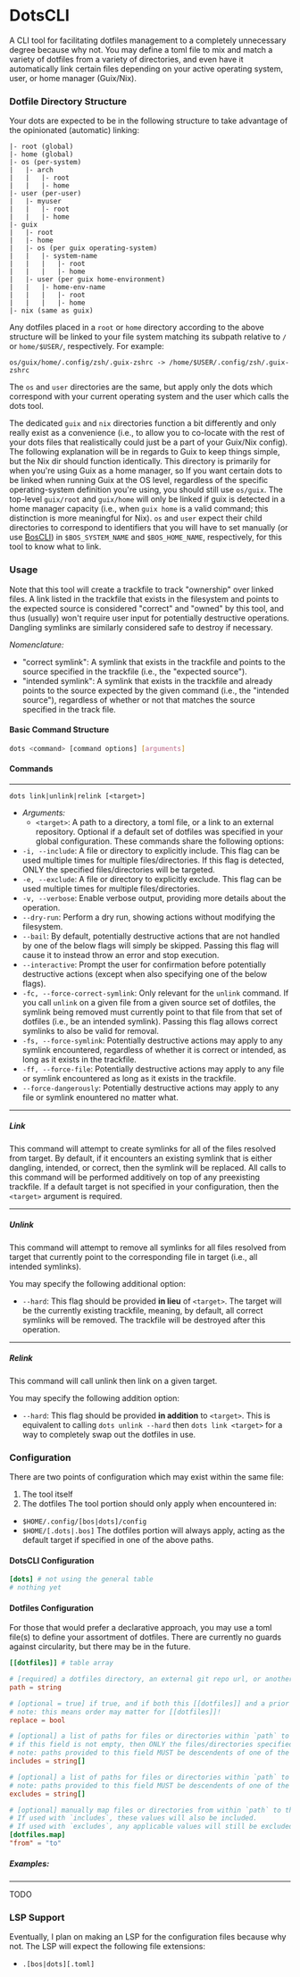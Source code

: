 # DotsCLI

A CLI tool for facilitating dotfiles management to a completely unnecessary degree because why not. You may define a toml file to mix and match a variety of dotfiles from a variety of directories, and even have it automatically link certain files depending on your active operating system, user, or home manager (Guix/Nix).

### Dotfile Directory Structure
Your dots are expected to be in the following structure to take advantage of the opinionated (automatic) linking:
```
|- root (global)
|- home (global)
|- os (per-system)
|   |- arch
|   |   |- root
|   |   |- home
|- user (per-user)
|   |- myuser
|   |   |- root
|   |   |- home
|- guix
|   |- root
|   |- home
|   |- os (per guix operating-system)
|   |   |- system-name
|   |   |   |- root
|   |   |   |- home
|   |- user (per guix home-environment)
|   |   |- home-env-name
|   |   |   |- root
|   |   |   |- home
|- nix (same as guix)

```
Any dotfiles placed in a `root` or `home` directory according to the above structure will be linked to your file system matching its subpath relative to `/` or `home/$USER/`, respectively. For example:
```
os/guix/home/.config/zsh/.guix-zshrc -> /home/$USER/.config/zsh/.guix-zshrc
```
The `os` and `user` directories are the same, but apply only the dots which correspond with your current operating system and the user which calls the dots tool.

The dedicated `guix` and `nix` directories function a bit differently and only really exist as a convenience (i.e., to allow you to co-locate with the rest of your dots files that realistically could just be a part of your Guix/Nix config). The following explanation will be in regards to Guix to keep things simple, but the Nix dir should function identically.
This directory is primarily for when you're using Guix as a home manager, so If you want certain dots to be linked when running Guix at the OS level, regardless of the specific operating-system definition you're using, you should still use `os/guix`.
The top-level `guix/root` and `guix/home` will only be linked if guix is detected in a home manager capacity (i.e., when `guix home` is a valid command; this distinction is more meaningful for Nix). `os` and `user` expect their child directories to correspond to identifiers that you will have to set manually (or use [BosCLI](https://github.com/ghgsrt/boscli)) in `$BOS_SYSTEM_NAME` and `$BOS_HOME_NAME`, respectively, for this tool to know what to link. 

### Usage
Note that this tool will create a trackfile to track "ownership" over linked files. A link listed in the trackfile that exists in the filesystem and points to the expected source is considered "correct" and "owned" by this tool, and thus (usually) won't require user input for potentially destructive operations. Dangling symlinks are similarly considered safe to destroy if necessary.

*Nomenclature:*
- "correct symlink": A symlink that exists in the trackfile and points to the source specified in the trackfile (i.e., the "expected source").
- "intended symlink": A symlink that exists in the trackfile and already points to the source expected by the given command (i.e., the "intended source"), regardless of whether or not that matches the source specified in the track file.

#### Basic Command Structure
```bash
dots <command> [command options] [arguments]
```
#### Commands
---
`dots link|unlink|relink [<target>]`
- *Arguments:*
    - `<target>`: A path to a directory, a toml file, or a link to an external repository. Optional if a default set of dotfiles was specified in your global configuration.
These commands share the following options:
- `-i, --include`: A file or directory to explicitly include. This flag can be used multiple times for multiple files/directories. If this flag is detected, ONLY the specified files/directories will be targeted.
- `-e, --exclude`: A file or directory to explicitly exclude. This flag can be used multiple times for multiple files/directories.
- `-v, --verbose`: Enable verbose output, providing more details about the operation.
- `--dry-run`: Perform a dry run, showing actions without modifying the filesystem.
- `--bail`: By default, potentially destructive actions that are not handled by one of the below flags will simply be skipped. Passing this flag will cause it to instead throw an error and stop execution.
- `--interactive`: Prompt the user for confirmation before potentially destructive actions (except when also specifying one of the below flags).
- `-fc, --force-correct-symlink`: Only relevant for the `unlink` command. If you call `unlink` on a given file from a given source set of dotfiles, the symlink being removed must currently point to that file from that set of dotfiles (i.e., be an intended symlink). Passing this flag allows correct symlinks to also be valid for removal. 
- `-fs, --force-symlink`: Potentially destructive actions may apply to any symlink encountered, regardless of whether it is correct or intended, as long as it exists in the trackfile.
- `-ff, --force-file`: Potentially destructive actions may apply to any file or symlink encountered as long as it exists in the trackfile.
- `--force-dangerously`: Potentially destructive actions may apply to any file or symlink enountered no matter what.

---
##### Link
This command will attempt to create symlinks for all of the files resolved from target. By default, if it encounters an existing symlink that is either dangling, intended, or correct, then the symlink will be replaced.
All calls to this command will be performed additively on top of any preexisting trackfile.
If a default target is not specified in your configuration, then the `<target>` argument is required.

---
##### Unlink
This command will attempt to remove all symlinks for all files resolved from target that currently point to the corresponding file in target (i.e., all intended symlinks).

You may specify the following additional option:
- `--hard`: This flag should be provided **in lieu** of `<target>`. The target will be the currently existing trackfile, meaning, by default, all correct symlinks will be removed. The trackfile will be destroyed after this operation.

---
##### Relink
This command will call unlink then link on a given target.

You may specify the following addition option:
- `--hard`: This flag should be provided **in addition** to `<target>`. This is equivalent to calling `dots unlink --hard` then `dots link <target>` for a way to completely swap out the dotfiles in use.


### Configuration
There are two points of configuration which may exist within the same file:
1. The tool itself
2. The dotfiles
The tool portion should only apply when encountered in:
- `$HOME/.config/[bos|dots]/config`
- `$HOME/[.dots|.bos]`
The dotfiles portion will always apply, acting as the default target if specified in one of the above paths.

#### DotsCLI Configuration
```toml
[dots] # not using the general table
# nothing yet
```

#### Dotfiles Configuration
For those that would prefer a declarative approach, you may use a toml file(s) to define your assortment of dotfiles.
There are currently no guards against circularity, but there may be in the future.
```toml
[[dotfiles]] # table array

# [required] a dotfiles directory, an external git repo url, or another toml
path = string

# [optional = true] if true, and if both this [[dotfiles]] and a prior [[dotfiles]] within this config specified a file be linked to the same conflicting path, then this [[dotfiles]] file takes precedence (last wins).
# note: this means order may matter for [[dotfiles]]!
replace = bool

# [optional] a list of paths for files or directories within `path` to explicitly include.
# if this field is not empty, then ONLY the files/directories specified will be included.
# note: paths provided to this field MUST be descendents of one of the top-level directories specified in the section "Dotfiles Directory Structure" above. For other paths, use dotfiles.map below.
includes = string[]

# [optional] a list of paths for files or directories within `path` to explicitly exclude.
# note: paths provided to this field MUST be descendents of one of the top-level directories specified in the section "Dotfiles Directory Structure" above.
excludes = string[]

# [optional] manually map files or directories from within `path` to the filesystem.
# If used with `includes`, these values will also be included.
# If used with `excludes`, any applicable values will still be excluded.
[dotfiles.map]
"from" = "to"
```
##### Examples:
---
TODO

### LSP Support
Eventually, I plan on making an LSP for the configuration files because why not. The LSP will expect the following file extensions:
- `.[bos|dots][.toml]`
